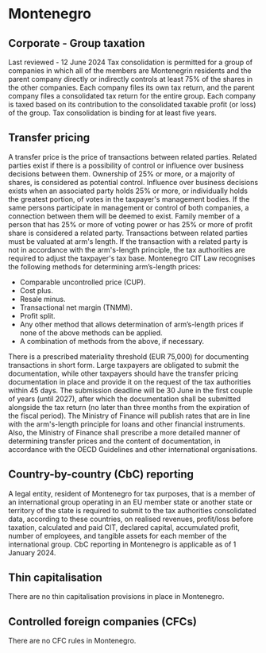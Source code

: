 # Montenegro
## Corporate - Group taxation
Last reviewed - 12 June 2024
Tax consolidation is permitted for a group of companies in which all of the members are Montenegrin residents and the parent company directly or indirectly controls at least 75% of the shares in the other companies. Each company files its own tax return, and the parent company files a consolidated tax return for the entire group.
Each company is taxed based on its contribution to the consolidated taxable profit (or loss) of the group.
Tax consolidation is binding for at least five years.
## Transfer pricing
A transfer price is the price of transactions between related parties. Related parties exist if there is a possibility of control or influence over business decisions between them. Ownership of 25% or more, or a majority of shares, is considered as potential control. Influence over business decisions exists when an associated party holds 25% or more, or individually holds the greatest portion, of votes in the taxpayer's management bodies. If the same persons participate in management or control of both companies, a connection between them will be deemed to exist. Family member of a person that has 25% or more of voting power or has 25% or more of profit share is considered a related party.
Transactions between related parties must be valuated at arm's length. If the transaction with a related party is not in accordance with the arm's-length principle, the tax authorities are required to adjust the taxpayer's tax base.
Montenegro CIT Law recognises the following methods for determining arm’s-length prices:
  * Comparable uncontrolled price (CUP).
  * Cost plus.
  * Resale minus.
  * Transactional net margin (TNMM).
  * Profit split.
  * Any other method that allows determination of arm’s-length prices if none of the above methods can be applied.
  * A combination of methods from the above, if necessary.


There is a prescribed materiality threshold (EUR 75,000) for documenting transactions in short form.
Large taxpayers are obligated to submit the documentation, while other taxpayers should have the transfer pricing documentation in place and provide it on the request of the tax authorities within 45 days.
The submission deadline will be 30 June in the first couple of years (until 2027), after which the documentation shall be submitted alongside the tax return (no later than three months from the expiration of the fiscal period).
The Ministry of Finance will publish rates that are in line with the arm's-length principle for loans and other financial instruments. Also, the Ministry of Finance shall prescribe a more detailed manner of determining transfer prices and the content of documentation, in accordance with the OECD Guidelines and other international organisations.
## Country-by-country (CbC) reporting
A legal entity, resident of Montenegro for tax purposes, that is a member of an international group operating in an EU member state or another state or territory of the state is required to submit to the tax authorities consolidated data, according to these countries, on realised revenues, profit/loss before taxation, calculated and paid CIT, declared capital, accumulated profit, number of employees, and tangible assets for each member of the international group. CbC reporting in Montenegro is applicable as of 1 January 2024. 
## Thin capitalisation
There are no thin capitalisation provisions in place in Montenegro.
## Controlled foreign companies (CFCs)
There are no CFC rules in Montenegro.
